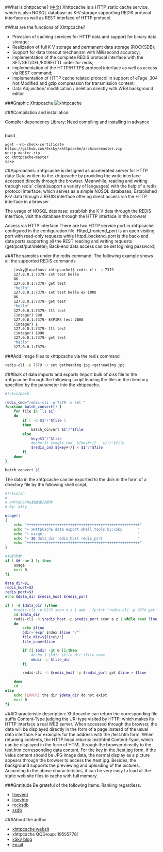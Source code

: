 
#What is xhttpcache? ([中文](README_中文.md))
Xhttpcache is a HTTP static cache service, which is also NOSQL database as K-V storage supporting REDIS protocol interface as well as REST interface of HTTP protocol.

#What are the functions of Xhttpcache? 

* Provision of caching services for HTTP data and support for binary data storage; 
* Realization of full K-V storage and permanent data storage (ROCKSDB);
* Support for data timeout mechanism with Millisecond accuracy;
* Implementation of the complete REDIS protocol interface with the SET/GET/DEL/EXIRE/TTL order for redis;
* Implementation of the HTTP/HTTPS protocol interface as well as access via REST command;
* Implementation of HTTP cache related protocol in support of eTage ,304 Not Modified and gzip compression for transmission content;
* Data Adjunction/ modification / deletion directly with WEB background editor 

###Graphic Xhttpcache
![xhttpcache](http://xhttpcache.0xsky.com/images/plans.png)

###Compilation and installation

Compiler dependency Library: Need compiling and installing in advance
```

```
build
```
wget --no-check-certificate https://github.com/0xsky/xhttpcache/archive/master.zip 
unzip master.zip 
cd xhttpcache-master 
make
```

##Approaches:
xhttpcache is designed as accelerated server for HTTP data: Data written to the xhttpcache by providing the write interface accessed directly through the browser. Meanwhile, reading and writing through redis` client(support a variety of languages) with the help of a redis protocol interface, which serves as a simple NOSQL databases; Established K-V data through a REDIS interface offering direct access via the HTTP interface in a browser 

The usage of NOSQL database: establish the K-V data through the REDIS interface, visit the database through the HTTP interface in the browser 

Access via HTTP interface
There are two HTTP service port in xhttpcache configured in the configuration file. Httpd_frontend_port is an open visiting port with read-only requests while Httpd_backend_port is the back-end data ports supporting all the REST reading and writing requests (get/post/put/delete); Back-end data access can be set logining password;

###The samples under the redis command:
The following example shows all the supported REDIS commands
```bash
    [xsky@localhost xhttpcache]$ redis-cli -p 7379
    127.0.0.1:7379> set test hello 
    OK
    127.0.0.1:7379> get test
    "hello"
    127.0.0.1:7379> set test hello ex 1000
    OK
    127.0.0.1:7379> get test
    "hello"
    127.0.0.1:7379> ttl test
    (integer) 988
    127.0.0.1:7379> EXPIRE test 2000
    (integer) 1
    127.0.0.1:7379> ttl test
    (integer) 1998
    127.0.0.1:7379> get test
    "hello"
    127.0.0.1:7379>
```
###Add image files to xhttpcache via the redis command
```bash
redis-cli -p 7379 -x set getheadimg.jpg <getheadimg.jpg
```

###Bulk of data imports and exports
Import bulk of disk file to the xhttpcache through the following script leading  the files in the directory specified by the parameter into the xhttpcache. 
```bash
#!/bin/bash

redis_cmd="redis-cli -p 7379 -x set "
function batch_convert() {
    for file in `ls $1`
    do
        if [ -d $1"/"$file ]
        then
            batch_convert $1"/"$file
        else
            key=$1"/"$file       
            #echo 33 $redis_cmd  ${key#*/}   $1"/"$file
            $redis_cmd ${key#*/} < $1"/"$file
        fi
    done
}

batch_convert $1
```
The data in the xhttpcache can be exported to the disk in the form of a directory file by the following shell script,
```bash
#!/bin/sh
# 
# xHttpCache数据备份脚本
# By: xSky

usage()
{
    echo "++++++++++++++++++++++++++++++++++++++++++++++++++++" 
    echo "+ xHttpCache data export shell tools by:xSky       " 
    echo "+ usage:                                           " 
    echo "+ $0 data_dir redis_host redis_port                " 
    echo "++++++++++++++++++++++++++++++++++++++++++++++++++++" 
}

#判断参数
if [ $# -ne 3 ]; then
    usage
    exit 0
fi

data_dir=$1
redis_host=$2
redis_port=$3
echo $data_dir $redis_host $redis_port

if [ -d $data_dir ];then
    #redis-cli -p 6579 scan a z | awk  '{print "redis-cli -p 6579 get "$0 " >"$0}'|sh
    cd $data_dir
    redis-cli -h $redis_host -p $redis_port scan a z | while read line
    do
        echo $line 
        bdir=`expr index $line "/"`
        file_dir=${line%/*}
        file_name=$line

        if [[ $bdir -gt 0 ]];then
            #echo 1 $bdir $file_dir $file_name
            mkdir -p $file_dir
        fi

        redis-cli -h $redis_host -p $redis_port get $line > $line

    done
    cd -
else
    echo [ERROR] the dir $data_dir do not exist
    exit 0
fi
```

###Characteristic description:
Xhttpcache can return the corresponding file suffix Content-Type judging the URI type visited by HTTP, which makes its HTTP interface a real WEB server. When accessed through the browser, the data will be displayed directly in the form of a page instead of the usual data interface.
For example: for the address with the /test.htm form. When returning contents, the HTTP head returns: text/html Content-Type, which can be displayed in the form of HTML through the browser directly to the test.htm corresponding data content, 
For the key in the /test.jpg form, if the value content should be JPG image data, the normal display as a picture appears through the browser to access the /test.jpg. Besides, the background supports the previewing and uploading of the pictures.
According to the above characteristics, it can be very easy to load all the static web site files to cache with full memory.
   
###Gratitude
Be grateful of the following items. Ranking regardless.
* [libevent](http://libevent.org/) 
* [libevhtp](https://github.com/ellzey/libevhtp)
* [rocksdb](http://rocksdb.org/)
* [ssdb](http://ssdb.io/)

###About the author
* [xhttpcache websit](http://xhttpcache.0xsky.com/)
* xhttpcache QQGroup: 195957781
* [xSky blog](http://www.0xsky.com/) 
* [Email](guozhw@gmail.com)


